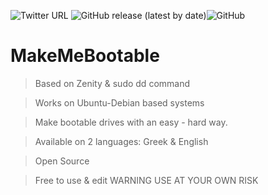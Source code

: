 ![Twitter URL](https://img.shields.io/twitter/url?style=social&url=https%3A%2F%2Ftwitter.com%2FKarapatakis106) ![GitHub release (latest by date)](https://img.shields.io/github/v/release/Karapatakis106/MakeMeBootable)![GitHub](https://img.shields.io/github/license/Karapatakis106/MakeMeBootable)
# MakeMeBootable


> Based on Zenity & sudo dd command

> Works on Ubuntu-Debian based systems

> Make bootable drives with an easy - hard way. 

> Available on 2 languages: Greek & English

> Open Source

> Free to use & edit
 WARNING USE AT YOUR OWN RISK
